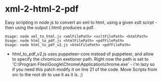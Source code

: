 # xml-2-html-2-pdf
Easy scripting in node js to convert an xml to html, using a given xslt scirpt - then using the output (.html) produces a pdf.

```
Usage: node xml_to_html.js <xmlFilePath> <xsltFilePath> <htmlPath>
Usage: node html_to_pdf.js <htmlFilePath> <pdfFilePath>
Usage: node html_to_pdf_v2.js <htmlFilePath> <pdfFilePath>
```

* html_to_pdf_v2.js uses puppeteer-core instead of puppeteer, and allow to specify the chromicon exetioner path.
  Right now the path is set to 'C:\\Program Files\\Google\\Chrome\\Application\\chrome.exe' - i'm lazy so if you need this patch modify it on line 21 of the code.
Move Scripts from src to the root dir to use it as it is. ;)